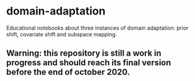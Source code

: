 # domain-adaptation
Educational notebooks about three instances of domain adaptation: prior shift, covariate shift and subspace mapping.

## Warning: this repository is still a work in progress and should reach its final version before the end of october 2020.

